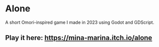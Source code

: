 # Alone

A short Omori-inspired game I made in 2023 using Godot and GDScript.

## Play it here: https://mina-marina.itch.io/alone
